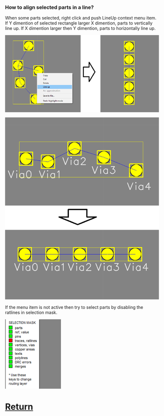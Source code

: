 ### How to align selected parts in a line?

When some parts selected, right click and push LineUp context menu item. If Y dimention of selected rectangle larger X dimention, parts to vertically line up. If X dimention larger then Y dimention, parts to horizontally line up.

![](pictures/line_up1.png)

![](pictures/line_up2.png)

If the menu item is not active then try to select parts by disabling the ratlines in selection mask.

![](pictures/line_up3.png)

# [Return](How_to.md)

